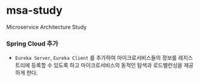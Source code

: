 # msa-study
Microservice Architecture Study

### Spring Cloud 추가
* `Eureka Server`, `Eureka Client` 를 추가하여 마이크로서비스들의 정보를 레지스트리에 등록할 수 있도록 하고 마이크로서비스의 동적인 탐색과 로드밸런싱을 제공하게 한다.
